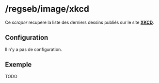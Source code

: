 # /regseb/image/xkcd

Ce *scraper* recupère la liste des derniers dessins publiés sur le site
**[XKCD](http://TODO.com/)**.

## Configuration

Il n'y a pas de configuration.

## Exemple

TODO
